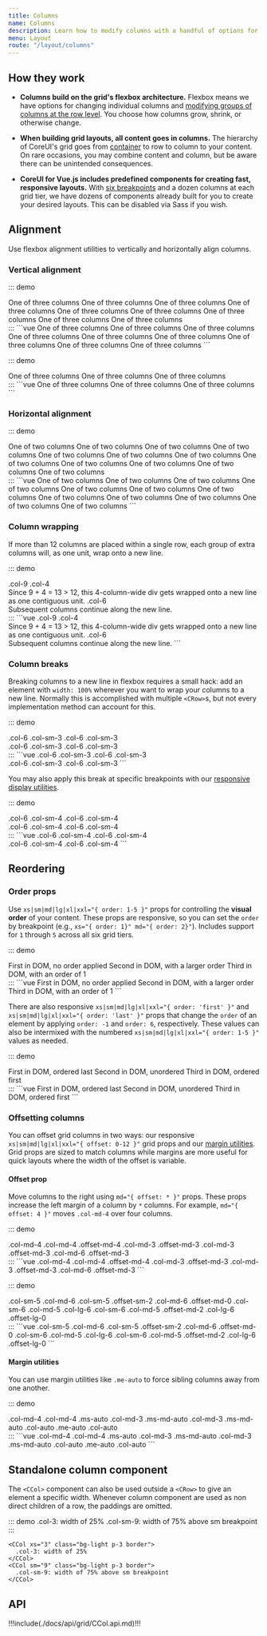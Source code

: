 ```yaml
---
title: Columns
name: Columns
description: Learn how to modify columns with a handful of options for alignment, ordering, and offsetting thanks to our flexbox grid system.
menu: Layout
route: "/layout/columns"
---
```


## How they work

- **Columns build on the grid's flexbox architecture.** Flexbox means we have options for changing individual columns and [modifying groups of columns at the row level](./../grid#row-columns). You choose how columns grow, shrink, or otherwise change.

- **When building grid layouts, all content goes in columns.** The hierarchy of CoreUI's grid goes from [container](./../containers) to row to column to your content. On rare occasions, you may combine content and column, but be aware there can be unintended consequences.

- **CoreUI for Vue.js includes predefined components for creating fast, responsive layouts.** With [six breakpoints](./../breakpoints) and a dozen columns at each grid tier, we have dozens of components already built for you to create your desired layouts. This can be disabled via Sass if you wish.

## Alignment

Use flexbox alignment utilities to vertically and horizontally align columns.

### Vertical alignment

::: demo
<div class="docs-example-row docs-example-row-flex-cols">
  <CContainer>
    <CRow class="align-items-start">
      <CCol>
        One of three columns
      </CCol>
      <CCol>
        One of three columns
      </CCol>
      <CCol>
        One of three columns
      </CCol>
    </CRow>
    <CRow class="align-items-center">
      <CCol>
        One of three columns
      </CCol>
      <CCol>
        One of three columns
      </CCol>
      <CCol>
        One of three columns
      </CCol>
    </CRow>
    <CRow class="align-items-end">
      <CCol>
        One of three columns
      </CCol>
      <CCol>
        One of three columns
      </CCol>
      <CCol>
        One of three columns
      </CCol>
    </CRow>
  </CContainer>
</div> 
:::
```vue
<CContainer>
  <CRow class="align-items-start">
    <CCol>
      One of three columns
    </CCol>
    <CCol>
      One of three columns
    </CCol>
    <CCol>
      One of three columns
    </CCol>
  </CRow>
  <CRow class="align-items-center">
    <CCol>
      One of three columns
    </CCol>
    <CCol>
      One of three columns
    </CCol>
    <CCol>
      One of three columns
    </CCol>
  </CRow>
  <CRow class="align-items-end">
    <CCol>
      One of three columns
    </CCol>
    <CCol>
      One of three columns
    </CCol>
    <CCol>
      One of three columns
    </CCol>
  </CRow>
</CContainer>
```

::: demo
<div class="docs-example-row docs-example-row-flex-cols">
  <CContainer>
    <CRow>
      <CCol class="align-self-start">
        One of three columns
      </CCol>
      <CCol class="align-self-center">
        One of three columns
      </CCol>
      <CCol class="align-self-end">
        One of three columns
      </CCol>
    </CRow>
  </CContainer>
</div>
:::
```vue
<CContainer>
  <CRow>
    <CCol class="align-self-start">
      One of three columns
    </CCol>
    <CCol class="align-self-center">
      One of three columns
    </CCol>
    <CCol class="align-self-end">
      One of three columns
    </CCol>
  </CRow>
</CContainer>
```

### Horizontal alignment

::: demo
<div class="docs-example-row">
  <CContainer>
    <CRow class="justify-content-start">
      <CCol xs="4">
        One of two columns
      </CCol>
      <CCol xs="4">
        One of two columns
      </CCol>
    </CRow>
    <CRow class="justify-content-center">
      <CCol xs="4">
        One of two columns
      </CCol>
      <CCol xs="4">
        One of two columns
      </CCol>
    </CRow>
    <CRow class="justify-content-end">
      <CCol xs="4">
        One of two columns
      </CCol>
      <CCol xs="4">
        One of two columns
      </CCol>
    </CRow>
    <CRow class="justify-content-around">
      <CCol xs="4">
        One of two columns
      </CCol>
      <CCol xs="4">
        One of two columns
      </CCol>
    </CRow>
    <CRow class="justify-content-between">
      <CCol xs="4">
        One of two columns
      </CCol>
      <CCol xs="4">
        One of two columns
      </CCol>
    </CRow>
    <CRow class="justify-content-evenly">
      <CCol xs="4">
        One of two columns
      </CCol>
      <CCol xs="4">
        One of two columns
      </CCol>
    </CRow>
  </CContainer>
</div>
:::
```vue
<CContainer>
  <CRow class="justify-content-start">
    <CCol xs="4">
      One of two columns
    </CCol>
    <CCol xs="4">
      One of two columns
    </CCol>
  </CRow>
  <CRow class="justify-content-center">
    <CCol xs="4">
      One of two columns
    </CCol>
    <CCol xs="4">
      One of two columns
    </CCol>
  </CRow>
  <CRow class="justify-content-end">
    <CCol xs="4">
      One of two columns
    </CCol>
    <CCol xs="4">
      One of two columns
    </CCol>
  </CRow>
  <CRow class="justify-content-around">
    <CCol xs="4">
      One of two columns
    </CCol>
    <CCol xs="4">
      One of two columns
    </CCol>
  </CRow>
  <CRow class="justify-content-between">
    <CCol xs="4">
      One of two columns
    </CCol>
    <CCol xs="4">
      One of two columns
    </CCol>
  </CRow>
  <CRow class="justify-content-evenly">
    <CCol xs="4">
      One of two columns
    </CCol>
    <CCol xs="4">
      One of two columns
    </CCol>
  </CRow>
</CContainer>
```

### Column wrapping

If more than 12 columns are placed within a single row, each group of extra columns will, as one unit, wrap onto a new line.

::: demo
<div class="docs-example-row">
  <CContainer>
    <CRow>
      <CCol xs="9">.col-9</CCol>
      <CCol xs="4">.col-4<br/>Since 9 + 4 = 13 &gt; 12, this 4-column-wide div gets wrapped onto a new line as one contiguous unit.</CCol>
      <CCol xs="6">.col-6<br/>Subsequent columns continue along the new line.</CCol>
    </CRow>
  </CContainer>
</div>
:::
```vue
<CContainer>
  <CRow>
    <CCol xs="9">.col-9</CCol>
    <CCol xs="4">.col-4<br/>Since 9 + 4 = 13 &gt; 12, this 4-column-wide div gets wrapped onto a new line as one contiguous unit.</CCol>
    <CCol xs="6">.col-6<br/>Subsequent columns continue along the new line.</CCol>
  </CRow>
</CContainer>
```

### Column breaks

Breaking columns to a new line in flexbox requires a small hack: add an element with `width: 100%` wherever you want to wrap your columns to a new line. Normally this is accomplished with multiple `<CRow>`s, but not every implementation method can account for this.

::: demo
<div class="docs-example-row">
  <CContainer>
    <CRow>
      <CCol xs="6" sm="3">.col-6 .col-sm-3</CCol>
      <CCol xs="6" sm="3">.col-6 .col-sm-3</CCol>
      <div class="w-100"></div>
      <CCol xs="6" sm="3">.col-6 .col-sm-3</CCol>
      <CCol xs="6" sm="3">.col-6 .col-sm-3</CCol>
    </CRow>
  </CContainer>
</div>
:::
```vue
<CContainer>
  <CRow>
    <CCol xs="6" sm="3">.col-6 .col-sm-3</CCol>
    <CCol xs="6" sm="3">.col-6 .col-sm-3</CCol>
    <div class="w-100"></div>
    <CCol xs="6" sm="3">.col-6 .col-sm-3</CCol>
    <CCol xs="6" sm="3">.col-6 .col-sm-3</CCol>
  </CRow>
</CContainer>
```

You may also apply this break at specific breakpoints with our [responsive display utilities](https://coreui.io/docs/utilities/display).

::: demo
<div class="docs-example-row">
  <CContainer>
    <CRow>
      <CCol xs="6" sm="4">.col-6 .col-sm-4</CCol>
      <CCol xs="6" sm="4">.col-6 .col-sm-4</CCol>
      <div class="w-100 d-none d-md-block"></div>
      <CCol xs="6" sm="4">.col-6 .col-sm-4</CCol>
      <CCol xs="6" sm="4">.col-6 .col-sm-4</CCol>
    </CRow>
  </CContainer>
</div>
:::
```vue
<CContainer>
  <CRow>
    <CCol xs="6" sm="4">.col-6 .col-sm-4</CCol>
    <CCol xs="6" sm="4">.col-6 .col-sm-4</CCol>
    <div class="w-100 d-none d-md-block"></div>
    <CCol xs="6" sm="4">.col-6 .col-sm-4</CCol>
    <CCol xs="6" sm="4">.col-6 .col-sm-4</CCol>
  </CRow>
</CContainer>
```

## Reordering

### Order props

Use `xs|sm|md|lg|xl|xxl="{ order: 1-5 }"` props for controlling the **visual order** of your content. These props are responsive, so you can set the `order` by breakpoint (e.g., `xs="{ order: 1}" md="{ order: 2}"`). Includes support for `1` through `5` across all six grid tiers.

::: demo
<div class="docs-example-row">
  <CContainer>
    <CRow>
      <CCol>
        First in DOM, no order applied
      </CCol>
      <CCol xs="{ span: true, order: 5 }">
        Second in DOM, with a larger order
      </CCol>
      <CCol xs="{ span: true, order: 1 }">
        Third in DOM, with an order of 1
      </CCol>
    </CRow>
  </CContainer>
</div>
:::
```vue
<CContainer>
  <CRow>
    <CCol>
      First in DOM, no order applied
    </CCol>
    <CCol xs="{ span: true, order: 5 }">
      Second in DOM, with a larger order
    </CCol>
    <CCol xs="{ span: true, order: 1 }">
      Third in DOM, with an order of 1
    </CCol>
  </CRow>
</CContainer>
```

There are also responsive `xs|sm|md|lg|xl|xxl="{ order: 'first' }"` and `xs|sm|md|lg|xl|xxl="{ order: 'last' }"` props that change the `order` of an element by applying `order: -1` and `order: 6`, respectively. These values can also be intermixed with the numbered `xs|sm|md|lg|xl|xxl="{ order: 1-5 }"` values as needed.

::: demo
<div class="docs-example-row">
  <CContainer>
    <CRow>
      <CCol xs="{ span: true, order: 'last' }">
        First in DOM, ordered last
      </CCol>
      <CCol>
        Second in DOM, unordered
      </CCol>
      <CCol xs="{ span: true, order: 'first' }">
        Third in DOM, ordered first
      </CCol>
    </CRow>
  </CContainer>
</div>
:::
```vue
<CContainer>
  <CRow>
    <CCol xs="{ span: true, order: 'last' }">
      First in DOM, ordered last
    </CCol>
    <CCol>
      Second in DOM, unordered
    </CCol>
    <CCol xs="{ span: true, order: 'first' }">
      Third in DOM, ordered first
    </CCol>
  </CRow>
</CContainer>
```

### Offsetting columns

You can offset grid columns in two ways: our responsive `xs|sm|md|lg|xl|xxl="{ offset: 0-12 }"` grid props and our [margin utilities](https://coreui.io/docs/utilities/spacing). Grid props are sized to match columns while margins are more useful for quick layouts where the width of the offset is variable.

#### Offset prop

Move columns to the right using `md="{ offset: * }"` props. These props increase the left margin of a column by `*` columns. For example, `md="{ offset: 4 }"` moves `.col-md-4` over four columns.

::: demo
<div class="docs-example-row">
  <CContainer>
    <CRow>
      <CCol md="4">.col-md-4</CCol>
      <CCol md="{ span: 4, offset: 4 }">.col-md-4 .offset-md-4</CCol>
    </CRow>
    <CRow>
      <CCol md="{ span: 3, offset: 3 }">.col-md-3 .offset-md-3</CCol>
      <CCol md="{ span: 3, offset: 3 }">.col-md-3 .offset-md-3</CCol>
    </CRow>
    <CRow>
      <CCol md="{ span: 6, offset: 3 }">.col-md-6 .offset-md-3</CCol>
    </CRow>
  </CContainer>
</div>
:::
```vue
<CContainer>
  <CRow>
    <CCol md="4">.col-md-4</CCol>
    <CCol md="{ span: 4, offset: 4 }">.col-md-4 .offset-md-4</CCol>
  </CRow>
  <CRow>
    <CCol md="{ span: 3, offset: 3 }">.col-md-3 .offset-md-3</CCol>
    <CCol md="{ span: 3, offset: 3 }">.col-md-3 .offset-md-3</CCol>
  </CRow>
  <CRow>
    <CCol md="{ span: 6, offset: 3 }">.col-md-6 .offset-md-3</CCol>
  </CRow>
</CContainer>
```

::: demo
<div class="docs-example-row">
  <CContainer>
    <CRow>
      <CCol sm="5" md="6">.col-sm-5 .col-md-6</CCol>
      <CCol sm="{ span: 5, offset: 2 }" md="{ span: 6, offset: 0 }">.col-sm-5 .offset-sm-2 .col-md-6 .offset-md-0</CCol>
    </CRow>
    <CRow>
      <CCol sm="6" md="5" lg="6">.col-sm-6 .col-md-5 .col-lg-6</CCol>
      <CCol sm="6" md="{ span: 5, offset: 2 }" lg="{ span: 6, offset: 0 }">.col-sm-6 .col-md-5 .offset-md-2 .col-lg-6 .offset-lg-0</CCol>
    </CRow>
  </CContainer>
</div>
:::
```vue
<CContainer>
  <CRow>
    <CCol sm="5" md="6">.col-sm-5 .col-md-6</CCol>
    <CCol sm="{ span: 5, offset: 2 }" md="{ span: 6, offset: 0 }">.col-sm-5 .offset-sm-2 .col-md-6 .offset-md-0</CCol>
  </CRow>
  <CRow>
    <CCol sm="6" md="5" lg="6">.col-sm-6 .col-md-5 .col-lg-6</CCol>
    <CCol sm="6" md="{ span: 5, offset: 2 }" lg="{ span: 6, offset: 0 }">.col-sm-6 .col-md-5 .offset-md-2 .col-lg-6 .offset-lg-0</CCol>
  </CRow>
</CContainer>
```


#### Margin utilities

You can use margin utilities like `.me-auto` to force sibling columns away from one another.

::: demo
<div class="docs-example-row">
  <CContainer>
    <CRow>
      <CCol md="4">.col-md-4</CCol>
      <CCol md="4" class="ms-auto">.col-md-4 .ms-auto</CCol>
    </CRow>
    <CRow>
      <CCol md="3" class="ms-md-auto">.col-md-3 .ms-md-auto</CCol>
      <CCol md="3" class="ms-md-auto">.col-md-3 .ms-md-auto</CCol>
    </CRow>
    <CRow>
      <CCol xs="auto" class="me-auto">.col-auto .me-auto</CCol>
      <CCol xs="auto">.col-auto</CCol>
    </CRow>
  </CContainer>
</div>
:::
```vue
<CContainer>
  <CRow>
    <CCol md="4">.col-md-4</CCol>
    <CCol md="4" class="ms-auto">.col-md-4 .ms-auto</CCol>
  </CRow>
  <CRow>
    <CCol md="3" class="ms-md-auto">.col-md-3 .ms-md-auto</CCol>
    <CCol md="3" class="ms-md-auto">.col-md-3 .ms-md-auto</CCol>
  </CRow>
  <CRow>
    <CCol xs="auto" class="me-auto">.col-auto .me-auto</CCol>
    <CCol xs="auto">.col-auto</CCol>
  </CRow>
</CContainer>
```

## Standalone column component

The `<CCol>` component can also be used outside a `<CRow>` to give an element a specific width. Whenever column component are used as non direct children of a row, the paddings are omitted.

::: demo
<CCol xs="3" class="bg-light p-3 border">
  .col-3: width of 25%
</CCol>
<CCol sm="9" class="bg-light p-3 border">
  .col-sm-9: width of 75% above sm breakpoint
</CCol>
:::
```vue
<CCol xs="3" class="bg-light p-3 border">
  .col-3: width of 25%
</CCol>
<CCol sm="9" class="bg-light p-3 border">
  .col-sm-9: width of 75% above sm breakpoint
</CCol>
```

## API

!!!include(./docs/api/grid/CCol.api.md)!!!

